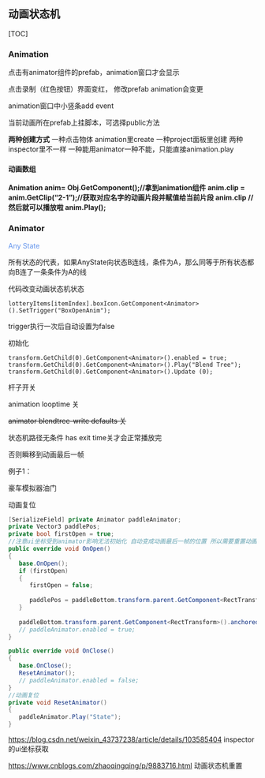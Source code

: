 ## 动画状态机

[TOC]



### Animation

点击有animator组件的prefab，animation窗口才会显示

点击录制（红色按钮）界面变红， 修改prefab animation会变更



animation窗口中小竖条add event

当前动画所在prefab上挂脚本，可选择public方法



**两种创建方式** 一种点击物体 animation里create 一种project面板里创建 两种inspector里不一样 一种能用animator一种不能，只能直接animation.play





#### 动画数组

**Animation anim= Obj.GetComponent();//拿到animation组件
anim.clip = anim.GetClip(“2-1”);//获取对应名字的动画片段并赋值给当前片段 anim.clip
//然后就可以播放啦
anim.Play();**







### Animator

<font color='cornflowerblue'>Any State</font> 

所有状态的代表，如果AnyState向状态B连线，条件为A，那么同等于所有状态都向B连了一条条件为A的线



代码改变动画状态机状态

```
lotteryItems[itemIndex].boxIcon.GetComponent<Animator>().SetTrigger("BoxOpenAnim");
```

trigger执行一次后自动设置为false



初始化

```
transform.GetChild(0).GetComponent<Animator>().enabled = true;
transform.GetChild(0).GetComponent<Animator>().Play("Blend Tree");
transform.GetChild(0).GetComponent<Animator>().Update (0);
```



杆子开关

animation looptime 关

~~animator blendtree-write defaults 关~~

状态机路径无条件 has exit time关才会正常播放完

否则瞬移到动画最后一帧



例子1：

豪车模拟器油门

动画复位

```C#
[SerializeField] private Animator paddleAnimator;
private Vector3 paddlePos;
private bool firstOpen = true;
//注意ui坐标受到animator影响无法初始化 自动变成动画最后一帧的位置 所以需要重置动画
public override void OnOpen()
{
   base.OnOpen();
   if (firstOpen)
   {
      firstOpen = false;
      
      paddlePos = paddleBottom.transform.parent.GetComponent<RectTransform>().anchoredPosition3D;
   }
   
   paddleBottom.transform.parent.GetComponent<RectTransform>().anchoredPosition3D = paddlePos;
   // paddleAnimator.enabled = true;
}

public override void OnClose()
{
   base.OnClose();
   ResetAnimator();
   // paddleAnimator.enabled = false;
}
//动画复位
private void ResetAnimator()
{
   paddleAnimator.Play("State");
}
```

https://blog.csdn.net/weixin_43737238/article/details/103585404 inspector的ui坐标获取

https://www.cnblogs.com/zhaoqingqing/p/9883716.html 动画状态机重置

